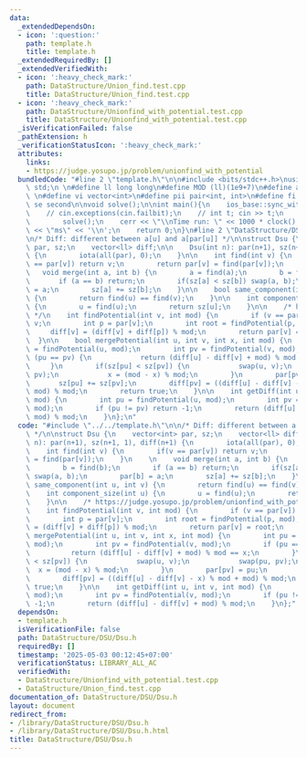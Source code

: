 ```yaml
---
data:
  _extendedDependsOn:
  - icon: ':question:'
    path: template.h
    title: template.h
  _extendedRequiredBy: []
  _extendedVerifiedWith:
  - icon: ':heavy_check_mark:'
    path: DataStructure/Union_find.test.cpp
    title: DataStructure/Union_find.test.cpp
  - icon: ':heavy_check_mark:'
    path: DataStructure/Unionfind_with_potential.test.cpp
    title: DataStructure/Unionfind_with_potential.test.cpp
  _isVerificationFailed: false
  _pathExtension: h
  _verificationStatusIcon: ':heavy_check_mark:'
  attributes:
    links:
    - https://judge.yosupo.jp/problem/unionfind_with_potential
  bundledCode: "#line 2 \"template.h\"\n\n#include <bits/stdc++.h>\nusing namespace\
    \ std;\n \n#define ll long long\n#define MOD (ll)(1e9+7)\n#define all(x) (x).begin(),(x).end()\n\
    \ \n#define vi vector<int>\n#define pii pair<int, int>\n#define fi first\n#define\
    \ se second\n\nvoid solve();\n\nint main(){\n    ios_base::sync_with_stdio(false);cin.tie(NULL);\n\
    \    // cin.exceptions(cin.failbit);\n    // int t; cin >> t;\n    // while(t--)\n\
    \        solve();\n    cerr << \"\\nTime run: \" << 1000 * clock() / CLOCKS_PER_SEC\
    \ << \"ms\" << '\\n';\n    return 0;\n}\n#line 2 \"DataStructure/DSU/Dsu.h\"\n\
    \n/* Diff: different between a[u] and a[par[u]] */\n\nstruct Dsu {\n    vector<int>\
    \ par, sz;\n    vector<ll> diff;\n\n    Dsu(int n): par(n+1), sz(n+1, 1), diff(n+1)\
    \ {\n        iota(all(par), 0);\n    }\n\n    int find(int v) {\n        if(v\
    \ == par[v]) return v;\n        return par[v] = find(par[v]);\n    }\n    \n \
    \   void merge(int a, int b) {\n        a = find(a);\n        b = find(b);\n \
    \       if (a == b) return;\n        if(sz[a] < sz[b]) swap(a, b);\n        par[b]\
    \ = a;\n        sz[a] += sz[b];\n    }\n\n    bool same_component(int u, int v)\
    \ {\n        return find(u) == find(v);\n    }\n\n    int component_size(int u)\
    \ {\n        u = find(u);\n        return sz[u];\n    }\n\n    /* https://judge.yosupo.jp/problem/unionfind_with_potential\
    \ */\n    int findPotential(int v, int mod) {\n        if (v == par[v]) return\
    \ v;\n        int p = par[v];\n        int root = findPotential(p, mod);\n   \
    \     diff[v] = (diff[v] + diff[p]) % mod;\n        return par[v] = root;\n  \
    \  }\n\n    bool mergePotential(int u, int v, int x, int mod) {\n        int pu\
    \ = findPotential(u, mod);\n        int pv = findPotential(v, mod);\n        if\
    \ (pu == pv) {\n            return (diff[u] - diff[v] + mod) % mod == x;\n   \
    \     }\n        if(sz[pu] < sz[pv]) {\n            swap(u, v);\n            swap(pu,\
    \ pv);\n            x = (mod - x) % mod;\n        }\n        par[pv] = pu;\n \
    \       sz[pu] += sz[pv];\n        diff[pv] = ((diff[u] - diff[v] - x) % mod +\
    \ mod) % mod;\n        return true;\n    }\n\n    int getDiff(int u, int v, int\
    \ mod) {\n        int pu = findPotential(u, mod);\n        int pv = findPotential(v,\
    \ mod);\n        if (pu != pv) return -1;\n        return (diff[u] - diff[v] +\
    \ mod) % mod;\n    }\n};\n"
  code: "#include \"../../template.h\"\n\n/* Diff: different between a[u] and a[par[u]]\
    \ */\n\nstruct Dsu {\n    vector<int> par, sz;\n    vector<ll> diff;\n\n    Dsu(int\
    \ n): par(n+1), sz(n+1, 1), diff(n+1) {\n        iota(all(par), 0);\n    }\n\n\
    \    int find(int v) {\n        if(v == par[v]) return v;\n        return par[v]\
    \ = find(par[v]);\n    }\n    \n    void merge(int a, int b) {\n        a = find(a);\n\
    \        b = find(b);\n        if (a == b) return;\n        if(sz[a] < sz[b])\
    \ swap(a, b);\n        par[b] = a;\n        sz[a] += sz[b];\n    }\n\n    bool\
    \ same_component(int u, int v) {\n        return find(u) == find(v);\n    }\n\n\
    \    int component_size(int u) {\n        u = find(u);\n        return sz[u];\n\
    \    }\n\n    /* https://judge.yosupo.jp/problem/unionfind_with_potential */\n\
    \    int findPotential(int v, int mod) {\n        if (v == par[v]) return v;\n\
    \        int p = par[v];\n        int root = findPotential(p, mod);\n        diff[v]\
    \ = (diff[v] + diff[p]) % mod;\n        return par[v] = root;\n    }\n\n    bool\
    \ mergePotential(int u, int v, int x, int mod) {\n        int pu = findPotential(u,\
    \ mod);\n        int pv = findPotential(v, mod);\n        if (pu == pv) {\n  \
    \          return (diff[u] - diff[v] + mod) % mod == x;\n        }\n        if(sz[pu]\
    \ < sz[pv]) {\n            swap(u, v);\n            swap(pu, pv);\n          \
    \  x = (mod - x) % mod;\n        }\n        par[pv] = pu;\n        sz[pu] += sz[pv];\n\
    \        diff[pv] = ((diff[u] - diff[v] - x) % mod + mod) % mod;\n        return\
    \ true;\n    }\n\n    int getDiff(int u, int v, int mod) {\n        int pu = findPotential(u,\
    \ mod);\n        int pv = findPotential(v, mod);\n        if (pu != pv) return\
    \ -1;\n        return (diff[u] - diff[v] + mod) % mod;\n    }\n};"
  dependsOn:
  - template.h
  isVerificationFile: false
  path: DataStructure/DSU/Dsu.h
  requiredBy: []
  timestamp: '2025-05-03 00:12:45+07:00'
  verificationStatus: LIBRARY_ALL_AC
  verifiedWith:
  - DataStructure/Unionfind_with_potential.test.cpp
  - DataStructure/Union_find.test.cpp
documentation_of: DataStructure/DSU/Dsu.h
layout: document
redirect_from:
- /library/DataStructure/DSU/Dsu.h
- /library/DataStructure/DSU/Dsu.h.html
title: DataStructure/DSU/Dsu.h
---
```

